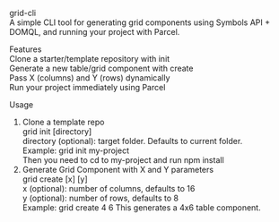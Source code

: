 grid-cli <br>
A simple CLI tool for generating grid components using Symbols API + DOMQL, and running your project with Parcel.

Features <br>
Clone a starter/template repository with init <br>
Generate a new table/grid component with create <br>
Pass X (columns) and Y (rows) dynamically <br>
Run your project immediately using Parcel <br>

Usage <br>
1. Clone a template repo <br>
   grid init [directory] <br>
   directory (optional): target folder. Defaults to current folder. <br>
   Example: grid init my-project <br>
   Then you need to cd to my-project and run npm install
2. Generate Grid Component with X and Y parameters <br>
   grid create [x] [y] <br>
   x (optional): number of columns, defaults to 16 <br>
   y (optional): number of rows, defaults to 8 <br>
   Example: grid create 4 6
   This generates a 4x6 table component.
